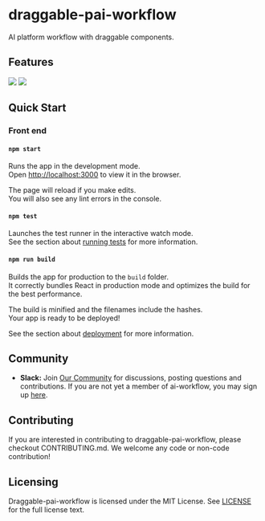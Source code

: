 # draggable-pai-workflow
AI platform workflow with draggable components.

## Features
![](https://zjr-github.oss-cn-shenzhen.aliyuncs.com/ai-workflow/%E5%B7%A5%E4%BD%9C%E6%B5%811.png)
![](https://zjr-github.oss-cn-shenzhen.aliyuncs.com/ai-workflow/%E5%B7%A5%E4%BD%9C%E6%B5%812.png)

## Quick Start
### Front end

#### `npm start`

Runs the app in the development mode.<br>
Open [http://localhost:3000](http://localhost:3000) to view it in the browser.

The page will reload if you make edits.<br>
You will also see any lint errors in the console.

#### `npm test`

Launches the test runner in the interactive watch mode.<br>
See the section about [running tests](https://facebook.github.io/create-react-app/docs/running-tests) for more information.

#### `npm run build`

Builds the app for production to the `build` folder.<br>
It correctly bundles React in production mode and optimizes the build for the best performance.

The build is minified and the filenames include the hashes.<br>
Your app is ready to be deployed!

See the section about [deployment](https://facebook.github.io/create-react-app/docs/deployment) for more information.

## Community
* __Slack:__ Join [Our Community](https://ai-workflow.slack.com) for discussions, posting questions and contributions. If you are not yet a member of ai-workflow, you may sign up [here](https://join.slack.com/t/ai-workflow/shared_invite/enQtNjkyODgyNDYxMDEwLTI0ZTk0ZmMwNzAzMjFlZTYxMGJlNmM2NjEzMzZiMzc3NjNhNmI1YzBjMDIyYjcyNjdmMGY2ZTI0YzI2NTg0Yzk).

## Contributing
If you are interested in contributing to draggable-pai-workflow, please checkout CONTRIBUTING.md. We welcome any code or non-code contribution!

## Licensing
Draggable-pai-workflow is licensed under the MIT License. See [LICENSE](https://github.com/ivc369/draggable-pai-workflow/blob/master/LICENSE) for the full license text.
